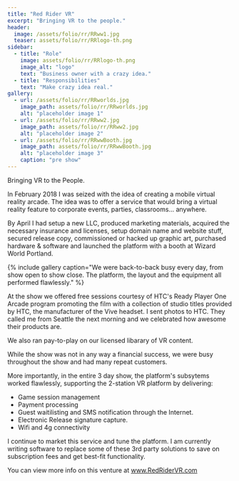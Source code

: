 ```yaml
---
title: "Red Rider VR"
excerpt: "Bringing VR to the people."
header:
  image: /assets/folio/rr/RRww1.jpg
  teaser: assets/folio/rr/RRlogo-th.png
sidebar:
  - title: "Role"
    image: assets/folio/rr/RRlogo-th.png
    image_alt: "logo"
    text: "Business owner with a crazy idea."
  - title: "Responsibilities"
    text: "Make crazy idea real."
gallery:
  - url: /assets/folio/rr/RRworlds.jpg
    image_path: assets/folio/rr/RRworlds.jpg
    alt: "placeholder image 1"
  - url: /assets/folio/rr/RRww2.jpg
    image_path: assets/folio/rr/RRww2.jpg
    alt: "placeholder image 2"
  - url: /assets/folio/rr/RRwwBooth.jpg
    image_path: assets/folio/rr/RRwwBooth.jpg
    alt: "placeholder image 3"
    caption: "pre show"
---
```

Bringing VR to the People.

In February 2018 I was seized with the idea of creating a mobile virtual reality arcade.  The idea was to offer a service that would bring a virtual reality feature to corporate events, parties, classrooms... anywhere.



By April I had setup a new LLC, produced marketing materials, acquired the necessary insurance and licenses, setup domain name and website stuff, secured release copy, commissioned or hacked up graphic art, purchased hardware & software and launched the platform with a booth at Wizard World Portland.  

{% include gallery caption="We were back-to-back busy every day, from show open to show close.  The platform, the layout and the equipment all performed flawlessly." %}

At the show we offered free sessions courtesy of HTC's Ready Player One Arcade program promoting the film with a collection of studio titles provided by HTC, the manufacturer of the Vive headset.  I sent photos to HTC.  They called me from Seattle the next morning and we celebrated how awesome their products are.

We also ran pay-to-play on our licensed libarary of VR content.

While the show was not in any way a financial success, we were busy throughout the show and had many repeat customers.

More importantly, in the entire 3 day show, the platform's subsytems worked flawlessly, supporting the 2-station VR platform by delivering: 

<ul>
<li>Game session management</li>
<li>Payment processing</li>
<li>Guest waitilisting and SMS notification through the Internet.</li>
<li>Electronic Release signature capture.</li>
<li>Wifi and 4g connectivity</li>
</ul>

I continue to market this service and tune the platform.  I am currently writing software to replace some of these 3rd party solutions to save on subscription fees and get best-fit functionality.  

You can view more info on this venture at <a href='https:/www.RedRiderVR.com' target='blank'>www.RedRiderVR.com</a>


